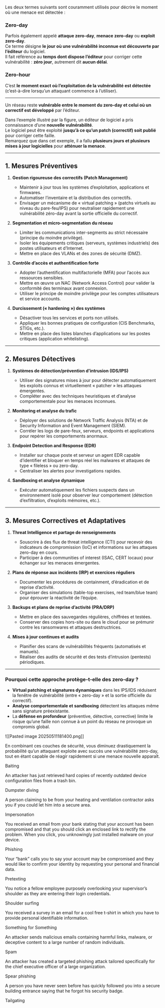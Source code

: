 
Les deux termes suivants sont couramment utilisés pour décrire le moment où une menace est détectée :

### **Zero-day**

Parfois également appelé **attaque zero-day**, **menace zero-day** ou **exploit zero-day**.  
Ce terme désigne **le jour où une vulnérabilité inconnue est découverte par l’éditeur** du logiciel.  
Il fait référence au **temps dont dispose l’éditeur** pour corriger cette vulnérabilité : **zéro jour**, autrement dit **aucun délai**.

### **Zero-hour**

C’est **le moment exact où l’exploitation de la vulnérabilité est détectée** (c’est-à-dire lorsqu’un attaquant commence à l’utiliser).

---

Un réseau reste **vulnérable entre le moment du zero-day et celui où un correctif est développé** par l’éditeur.

Dans l’exemple illustré par la figure, un éditeur de logiciel a pris connaissance d’une **nouvelle vulnérabilité**.  
Le logiciel peut être exploité **jusqu’à ce qu’un patch (correctif) soit publié** pour corriger cette faille.  
Remarquez que dans cet exemple, il a fallu **plusieurs jours et plusieurs mises à jour logicielles** pour **atténuer la menace**.


---

## 1. Mesures Préventives

1. **Gestion rigoureuse des correctifs (Patch Management)**
    
    - Maintenir à jour tous les systèmes d’exploitation, applications et firmwares.        
    - Automatiser l’inventaire et la distribution des correctifs.        
    - Envisager un mécanisme de « virtual patching » (patchs virtuels au niveau du pare-feu/IPS) pour neutraliser rapidement une vulnérabilité zéro-day avant la sortie officielle du correctif.
    
2. **Segmentation et micro-segmentation du réseau**
    
    - Limiter les communications inter-segments au strict nécessaire (principe du moindre privilège).        
    - Isoler les équipements critiques (serveurs, systèmes industriels) des postes utilisateurs et d’Internet.        
    - Mettre en place des VLANs et des zones de sécurité (DMZ).
    
3. **Contrôle d’accès et authentification forte**
    
    - Adopter l’authentification multifactorielle (MFA) pour l’accès aux ressources sensibles.        
    - Mettre en œuvre un NAC (Network Access Control) pour valider la conformité des terminaux avant connexion.        
    - Utiliser le principe de moindre privilège pour les comptes utilisateurs et service accounts.
    
4. **Durcissement (« hardening ») des systèmes**
    
    - Désactiver tous les services et ports non utilisés.        
    - Appliquer les bonnes pratiques de configuration (CIS Benchmarks, STIGs, etc.).        
    - Mettre en place des listes blanches d’applications sur les postes critiques (application whitelisting).
    

---

## 2. Mesures Détectives

1. **Systèmes de détection/prévention d’intrusion (IDS/IPS)**
    
    - Utiliser des signatures mises à jour pour détecter automatiquement les exploits connus et virtuellement « patcher » les attaques émergentes.        
    - Compléter avec des techniques heuristiques et d’analyse comportementale pour les menaces inconnues.
    
2. **Monitoring et analyse du trafic**
    
    - Déployer des solutions de Network Traffic Analysis (NTA) et de Security Information and Event Management (SIEM).        
    - Corréler les logs de pare-feux, serveurs, endpoints et applications pour repérer les comportements anormaux.
    
3. **Endpoint Detection and Response (EDR)**
    
    - Installer sur chaque poste et serveur un agent EDR capable d’identifier et bloquer en temps réel les malwares et attaques de type « fileless » ou zero-day.        
    - Centraliser les alertes pour investigations rapides.
    
4. **Sandboxing et analyse dynamique**
    
    - Exécuter automatiquement les fichiers suspects dans un environnement isolé pour observer leur comportement (détection d’exfiltration, d’exploits mémoires, etc.).
    

---

## 3. Mesures Correctives et Adaptatives

1. **Threat Intelligence et partage de renseignements**
    
    - Souscrire à des flux de threat intelligence (CTI) pour recevoir des indicateurs de compromission (IoC) et informations sur les attaques zero-day en cours.        
    - Participer à des communities of interest (ISAC, CERT locaux) pour échanger sur les menaces émergentes.
    
2. **Plans de réponse aux incidents (IRP) et exercices réguliers**
    
    - Documenter les procédures de containment, d’éradication et de reprise d’activité.        
    - Organiser des simulations (table-top exercises, red team/blue team) pour éprouver la réactivité de l’équipe.
        
3. **Backups et plans de reprise d’activité (PRA/DRP)**
    
    - Mettre en place des sauvegardes régulières, chiffrées et testées.        
    - Conserver des copies hors-site ou dans le cloud pour se prémunir contre les ransomwares et attaques destructrices.
        
4. **Mises à jour continues et audits**
    
    - Planifier des scans de vulnérabilités fréquents (automatisés et manuels).        
    - Réaliser des audits de sécurité et des tests d’intrusion (pentests) périodiques.
        

---

### Pourquoi cette approche protège-t-elle des zero-day ?

- **Virtual patching et signatures dynamiques** dans les IPS/IDS réduisent la fenêtre de vulnérabilité (entre « zero-day » et la sortie officielle du correctif).    
- **Analyse comportementale et sandboxing** détectent les attaques même sans signature préexistante.    
- La **défense en profondeur** (préventive, détective, corrective) limite le risque qu’une faille non connue à un point du réseau ne provoque un compromis global.


![[Pasted image 20250511181400.png]]

En combinant ces couches de sécurité, vous diminuez drastiquement la probabilité qu’un attaquant exploite avec succès une vulnérabilité zero-day, tout en étant capable de réagir rapidement si une menace nouvelle apparaît.


Baiting

An attacker has just retrieved hard copies of recently outdated device configuration files from a trash bin.

Dumpster diving

A person claiming to be from your heating and ventilation contractor asks you if you could let him into a secure area.

Impersonation

You received an email from your bank stating that your account has been compromised and that you should click an enclosed link to rectify the problem. When you click, you unknowingly just installed malware on your device.

Phishing

Your “bank” calls you to say your account may be compromised and they would like to confirm your identity by requesting your personal and financial data.

Pretexting

You notice a fellow employee purposely overlooking your supervisor’s shoulder as they are entering their login credentials.

Shoulder surfing

You received a survey in an email for a cool free t-shirt in which you have to provide personal identifiable information.

Something for Something

An attacker sends malicious emails containing harmful links, malware, or deceptive content to a large number of random individuals.

Spam

An attacker has created a targeted phishing attack tailored specifically for the chief executive officer of a large organization.

Spear phishing

A person you have never seen before has quickly followed you into a secure building entrance saying that he forgot his security badge.

Tailgating